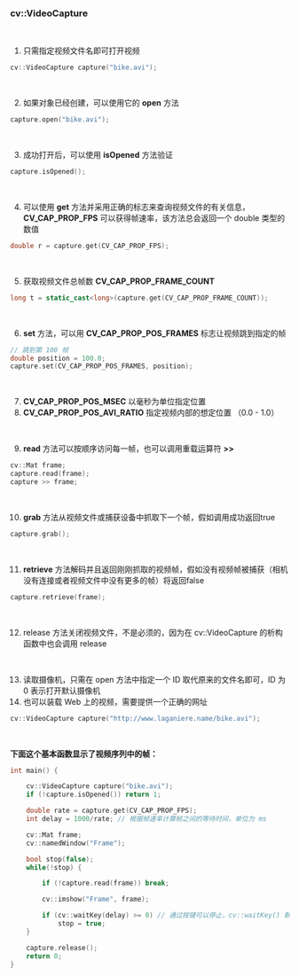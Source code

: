 ### cv::VideoCapture

<br>

1. 只需指定视频文件名即可打开视频
```c++
cv::VideoCapture capture("bike.avi");
```
<br>

2. 如果对象已经创建，可以使用它的 **open** 方法
```c++
capture.open("bike.avi");
```
<br>

3. 成功打开后，可以使用 **isOpened** 方法验证
```c++
capture.isOpened();
```
<br>

4. 可以使用 **get** 方法并采用正确的标志来查询视频文件的有关信息，**CV_CAP_PROP_FPS** 可以获得帧速率，该方法总会返回一个 double 类型的数值
```c++
double r = capture.get(CV_CAP_PROP_FPS);
```
<br>

5. 获取视频文件总帧数 **CV_CAP_PROP_FRAME_COUNT**
```c++
long t = static_cast<long>(capture.get(CV_CAP_PROP_FRAME_COUNT));
```
<br>

6. **set** 方法，可以用 **CV_CAP_PROP_POS_FRAMES** 标志让视频跳到指定的帧
```c++
// 跳到第 100 帧
double position = 100.0;
capture.set(CV_CAP_PROP_POS_FRAMES, position);
```
<br>

7. **CV_CAP_PROP_POS_MSEC** 以毫秒为单位指定位置
8. **CV_CAP_PROP_POS_AVI_RATIO** 指定视频内部的想定位置 （0.0 - 1.0） 
<br>

9. **read** 方法可以按顺序访问每一帧，也可以调用重载运算符 **>>**
```c++
cv::Mat frame;
capture.read(frame);
capture >> frame;
```
<br>

10. **grab** 方法从视频文件或捕获设备中抓取下一个帧，假如调用成功返回true
```c++
capture.grab();
```
<br>

11. **retrieve** 方法解码并且返回刚刚抓取的视频帧，假如没有视频帧被捕获（相机没有连接或者视频文件中没有更多的帧）将返回false
```c++
capture.retrieve(frame);
```
<br>

12. release 方法关闭视频文件，不是必须的，因为在 cv::VideoCapture 的析构函数中也会调用 release
<br>

13. 读取摄像机，只需在 open 方法中指定一个 ID 取代原来的文件名即可，ID 为 0 表示打开默认摄像机
14. 也可以装载 Web 上的视频，需要提供一个正确的网址
```c++
cv::VideoCapture capture("http://www.laganiere.name/bike.avi");
```

<br>

**下面这个基本函数显示了视频序列中的帧：**
```c++
int main() {

    cv::VideoCapture capture("bike.avi");
    if (!capture.isOpened()) return 1;

    double rate = capture.get(CV_CAP_PROP_FPS);
    int delay = 1000/rate; // 根据帧速率计算帧之间的等待时间，单位为 ms

    cv::Mat frame;
    cv::namedWindow("Frame");

    bool stop(false);
    while(!stop) {

        if (!capture.read(frame)) break;

        cv::imshow("Frame", frame);

        if (cv::waitKey(delay) >= 0) // 通过按键可以停止，cv::waitKey() 默认返回-1，按键则返回大于0的相应的 ASCII 码
            stop = true;
    }

    capture.release();
    return 0;
}
  
```
